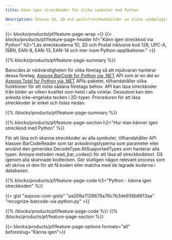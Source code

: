 ```yaml
---
title: Känn igen streckkoder för olika symboler med Python 

description: Skanna 1D, 2D och poststreckkodsbilder av olika symbologier inklusive 128 och QR i Python med hjälp av några rader kod 
---
```


{{< blocks/products/pf/feature-page-wrap >}}
{{< blocks/products/pf/feature-page-header h1="Känn igen streckkod via Python" h2="Läs streckkoderna 1D, 2D och Postal inklusive kod 128, UPC-A, ISBN, EAN-8, EAN-13, EAN-14 och mer inom Python-applikationer." >}}

{{% blocks/products/pf/feature-page-summary %}}

Barocdes är nödvändigheten för olika företag så att mjukvaran hanterar dessa företag. [Aspose.BarCode for Python via .NET](https://products.aspose.com/barcode/python-net/) API som är en del av [Aspose.Total for Python via .NET](https://products.aspose.com/total/python-net/) APIs-paketet, tillhandahåller olika funktioner för att möta sådana företags behov. API kan läsa streckkoder från bilder av vilken kvalitet som helst i alla vinklar. Dessutom kan den avkoda icke-engelska tecken i 2D-typer. Proceduren för att läsa streckkoder är enkel och listas nedan.

{{% /blocks/products/pf/feature-page-summary  %}}

{{% blocks/products/pf/feature-page-section  h2="Hur man känner igen streckkod med Python" %}}

För att läsa och skanna streckkoder av alla symboler, tillhandahåller API klassen BarCodeReader som tar avkodningstyperna som parameter eller använd den generiska DecodeType.AllSupportedTypes som hanterar alla typer. Anropa metoden read_bar_codes() för att läsa all streckkodstext. Gå igenom alla skannade kodtecken. Gör slutligen någon relevant process som att skriva ut den för att få koden eller matcha med de lagrade koderna i databasen.

{{% blocks/products/pf/feature-page-code h3="Python - känna igen streckkoden" %}}

{{< gist "aspose-com-gists" "aa209a7128678a76c7b3de938b8613aa" "recognize-barcode-via-python.py" >}}

{{% /blocks/products/pf/feature-page-code  %}}
{{% /blocks/products/pf/feature-page-section %}}

{{< blocks/products/pf/feature-page-options formats="all" beforeslug="Känna igen">}}